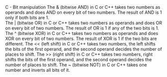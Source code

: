 C - Bit manipulation
The & (bitwise AND) in C or C++ takes two numbers as operands and does AND on every bit of two numbers. The result of AND is 1 only if both bits are 1.  
The | (bitwise OR) in C or C++ takes two numbers as operands and does OR on every bit of two numbers. The result of OR is 1 if any of the two bits is 1. 
The ^ (bitwise XOR) in C or C++ takes two numbers as operands and does XOR on every bit of two numbers. The result of XOR is 1 if the two bits are different. 
The << (left shift) in C or C++ takes two numbers, the left shifts the bits of the first operand, and the second operand decides the number of places to shift. 
The >> (right shift) in C or C++ takes two numbers, right shifts the bits of the first operand, and the second operand decides the number of places to shift. 
The ~ (bitwise NOT) in C or C++ takes one number and inverts all bits of it.
